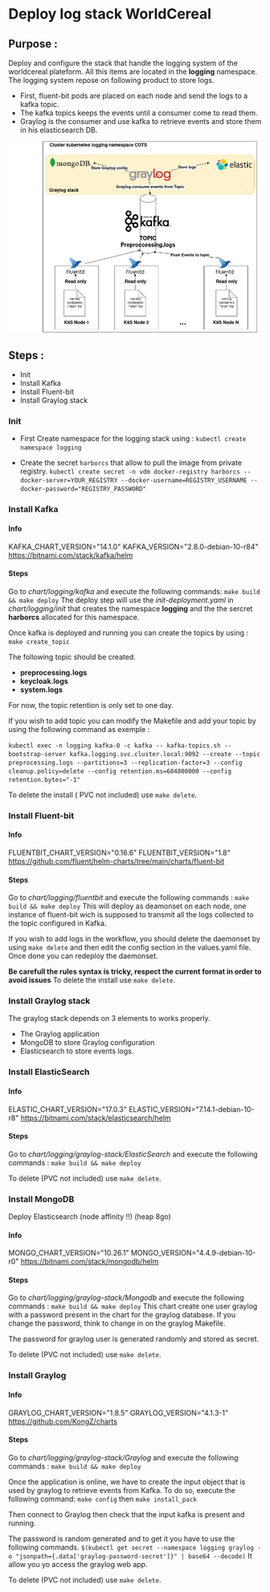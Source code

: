 # Deploy log stack WorldCereal


## Purpose :

Deploy and configure the stack that handle the logging system of the worldcereal plateform.
All this items are located in the **logging** namespace.
The logging system repose on following product to store logs. 

- First, fluent-bit pods are placed on each node and send the logs to a kafka topic.
- The kafka topics keeps the events until a consumer come to read them.
- Graylog is the consumer and use kafka to retrieve events and store them in his elasticsearch DB.

![logging architecture](index.jpeg)


## Steps :
- Init
- Install Kafka
- Install Fluent-bit
- Install Graylog stack

### Init 
- First Create namespace for the logging stack using : 
```kubectl create namespace logging```

- Create the secret `harborcs` that allow to pull the image from private registry.
```kubectl create secret -n vdm docker-registry harborcs --docker-server=YOUR_REGISTRY --docker-username=REGISTRY_USERNAME --docker-password="REGISTRY_PASSWORD"```

### Install Kafka

#### Info
KAFKA_CHART_VERSION="14.1.0"
KAFKA_VERSION="2.8.0-debian-10-r84"
https://bitnami.com/stack/kafka/helm

#### Steps

Go to *chart/logging/kafka* and execute the following commands:
`make build && make deploy`
The deploy step will use the *init-deployment.yaml* in *chart/logging/init* that creates the namespace **logging** and the the sercret **harborcs** allocated for this namespace.

Once kafka is deployed and running you can create the topics by using :
`make create_topic`

The following topic should be created.
- **preprocessing.logs** 
- **keycloak.logs**
- **system.logs**

For now, the topic retention is only set to one day.

If you wish to add topic you can modify the Makefile and add your topic by using the following command as exemple :

`kubectl exec -n logging kafka-0 -c kafka -- kafka-topics.sh --bootstrap-server kafka.logging.svc.cluster.local:9092 --create --topic preprocessing.logs --partitions=3 --replication-factor=3 --config cleanup.policy=delete --config retention.ms=604800000 --config retention.bytes="-1"`

To delete the install ( PVC not included) use `make delete`.

### Install Fluent-bit
#### Info
FLUENTBIT_CHART_VERSION="0.16.6"
FLUENTBIT_VERSION="1.8"
https://github.com/fluent/helm-charts/tree/main/charts/fluent-bit

#### Steps
Go to *chart/logging/fluentbit* and execute the following commands :
`make build && make deploy`
This will deploy as deamonset on each node, one instance of fluent-bit wich is supposed to transmit all the logs collected to the topic configured in Kafka.

If you wish to add logs in the workflow, you should delete the daemonset by using `make delete` and then edit the config section in the values.yaml file. Once done you can redeploy the daemonset.

**Be carefull the rules syntax is tricky, respect the current format in order to avoid issues**
To delete the install use `make delete`.

### Install Graylog stack
The graylog stack depends on 3 elements to works properly.
- The Graylog application
- MongoDB to store Graylog configuration
- Elasticsearch to store events logs.

### Install ElasticSearch
#### Info
ELASTIC_CHART_VERSION="17.0.3"
ELASTIC_VERSION="7.14.1-debian-10-r8"
https://bitnami.com/stack/elasticsearch/helm

#### Steps
Go to *chart/logging/graylog-stack/ElasticSearch* and execute the following commands :
`make build && make deploy`

To delete (PVC not included) use `make delete`.


### Install MongoDB
Deploy Elasticsearch (node affinity !!) (heap 8go)

#### Info
MONGO_CHART_VERSION="10.26.1"
MONGO_VERSION="4.4.9-debian-10-r0"
https://bitnami.com/stack/mongodb/helm

#### Steps
Go to *chart/logging/graylog-stack/Mongodb* and execute the following commands :
`make build && make deploy`
This chart create one user graylog with a password present in the chart for the graylog database. If you change the password, think to change in on the graylog Makefile.

The password for graylog user is generated randomly and stored as secret.

To delete (PVC not included) use `make delete`.

### Install Graylog
#### Info
GRAYLOG_CHART_VERSION="1.8.5"
GRAYLOG_VERSION="4.1.3-1"
https://github.com/KongZ/charts

#### Steps
Go to *chart/logging/graylog-stack/Graylog* and execute the following commands :
`make build && make deploy`

Once the application is online, we have to create the input object that is used by 
graylog to retrieve events from Kafka. 
To do so, execute the following command: 
`make config` then `make install_pack`

Then connect to Graylog then check that the input kafka is present and running.

The password is random generated and to get it you have to use the following commands.
`$(kubectl get secret --namespace logging graylog -o "jsonpath={.data['graylog-password-secret']}" | base64 --decode)`
It allow you yo access the graylog web app.

To delete (PVC not included) use `make delete`.


